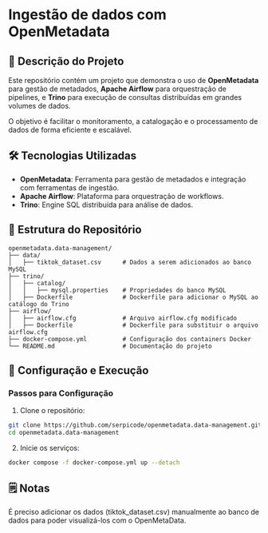 # Ingestão de dados com OpenMetadata

## 📝 Descrição do Projeto
Este repositório contém um projeto que demonstra o uso de **OpenMetadata** para gestão de metadados, **Apache Airflow** para orquestração de pipelines, e **Trino** para execução de consultas distribuídas em grandes volumes de dados. 

O objetivo é facilitar o monitoramento, a catalogação e o processamento de dados de forma eficiente e escalável.

## 🛠️ Tecnologias Utilizadas
- **OpenMetadata**: Ferramenta para gestão de metadados e integração com ferramentas de ingestão.
- **Apache Airflow**: Plataforma para orquestração de workflows.
- **Trino**: Engine SQL distribuída para análise de dados.

## 📂 Estrutura do Repositório
```plaintext
openmetadata.data-management/
├── data/
│   ├── tiktok_dataset.csv      # Dados a serem adicionados ao banco MySQL
├── trino/
│   ├── catalog/
│   │   ├── mysql.properties    # Propriedades do banco MySQL
│   ├── Dockerfile              # Dockerfile para adicionar o MySQL ao catálogo do Trino
├── airflow/
│   ├── airflow.cfg             # Arquivo airflow.cfg modificado
│   ├── Dockerfile              # Dockerfile para substituir o arquivo airflow.cfg
├── docker-compose.yml          # Configuração dos containers Docker
└── README.md                   # Documentação do projeto
```

## 🚀 Configuração e Execução

### Passos para Configuração
1. Clone o repositório:
 ```bash
git clone https://github.com/serpicode/openmetadata.data-management.git
cd openmetadata.data-management
```

2. Inicie os serviços:
```bash   
docker compose -f docker-compose.yml up --detach
```

## 🗒️ Notas
É preciso adicionar os dados (tiktok_dataset.csv) manualmente ao banco de dados para poder visualizá-los com o OpenMetaData.

